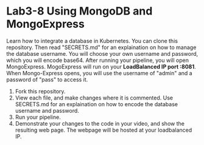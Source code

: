 # Lab3-8 Using MongoDB and MongoExpress
Learn how to integrate a database in Kubernetes.  You can clone this repository.  Then read "SECRETS.md" for an explaination on how to manage the database username. You will choose your own username and password, which you will encode base64.  After running your pipeline, you will open MongoExpress.   MogoExpress will run on your __LoadBalanced IP port :8081__. When Mongo-Express opens, you will use the username of "admin" and a password of "pass" to access it.

1) Fork this repository.
2) View each file, and make changes where it is commented.  Use SECRETS.md for an explaination on how to encode the database username and password.
3) Run your pipeline.
4) Demonstrate your changes to the code in your video, and show the resulting web page.  The webpage will be hosted at your loadbalanced IP.

